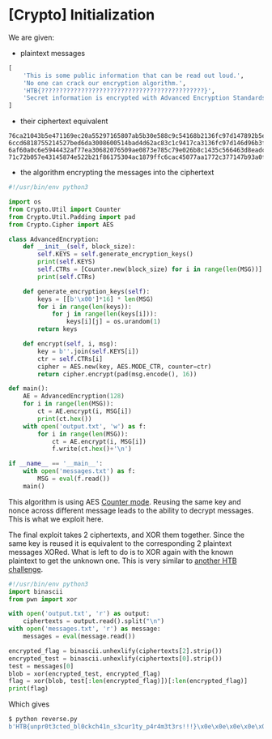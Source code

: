 # [Crypto] Initialization

We are given:

- plaintext messages

```python
[
    'This is some public information that can be read out loud.',
    'No one can crack our encryption algorithm.',
    'HTB{?????????????????????????????????????????????}',
    'Secret information is encrypted with Advanced Encryption Standards.',
]
```

- their ciphertext equivalent

```
76ca21043b5e471169ec20a55297165807ab5b30e588c9c54168b2136fc97d147892b5e39e9b1f1fd39e9f66e7dbbb9d8dffa31b597b53a648676a8d4081a20b
6ccd6818755214527bed6da3008600514bad4d62ac83c1c9417ca3136fc97d146d96b3f8cc910a199ed2fc4093b8dcff
6af60a0c6e5944432af77ea30682076509ae0873e785c79e026b8c1435c566463d8eadc8cecc0c459ecf8e75e7cdfbd88cedd861771932dd224762854889aa03
71c72b057e43145874e522b21f86175304ac1879ffc6cac45077aa1772c377147b93a0ff9eb91a0792929923f19e9f97cee2af1f0d7e53bd0c1a18ea28e3c57fd718b40f5d2c0014a3dbe6a3e5654fe8
```

- the algorithm encrypting the messages into the ciphertext

```python
#!/usr/bin/env python3

import os
from Crypto.Util import Counter
from Crypto.Util.Padding import pad
from Crypto.Cipher import AES

class AdvancedEncryption:
    def __init__(self, block_size):
        self.KEYS = self.generate_encryption_keys()
        print(self.KEYS)
        self.CTRs = [Counter.new(block_size) for i in range(len(MSG))] # nonce reuse : avoided!
        print(self.CTRs)

    def generate_encryption_keys(self):
        keys = [[b'\x00']*16] * len(MSG)
        for i in range(len(keys)):
            for j in range(len(keys[i])):
                keys[i][j] = os.urandom(1)
        return keys

    def encrypt(self, i, msg):
        key = b''.join(self.KEYS[i])
        ctr = self.CTRs[i]
        cipher = AES.new(key, AES.MODE_CTR, counter=ctr)
        return cipher.encrypt(pad(msg.encode(), 16))

def main():
    AE = AdvancedEncryption(128)
    for i in range(len(MSG)):
        ct = AE.encrypt(i, MSG[i])
        print(ct.hex())
    with open('output.txt', 'w') as f:
        for i in range(len(MSG)):
            ct = AE.encrypt(i, MSG[i])
            f.write(ct.hex()+'\n')

if __name__ == '__main__':
    with open('messages.txt') as f:
        MSG = eval(f.read())
    main()
```

This algorithm is using AES [Counter mode](https://en.wikipedia.org/wiki/Block_cipher_mode_of_operation#Counter_(CTR)). Reusing the same key and nonce across different message leads to the ability to decrypt messages. This is what we exploit here.

The final exploit takes 2 ciphertexts, and XOR them together. Since the same key is reused it is equivalent to the corresponding 2 plaintext messages XORed. What is left to do is to XOR again with the known plaintext to get the unknown one. This is very similar to [another HTB challenge](https://www.youtube.com/watch?v=Gtfr1dBGzHg).

```python
#!/usr/bin/env python3
import binascii
from pwn import xor

with open('output.txt', 'r') as output:
    ciphertexts = output.read().split("\n")
with open('messages.txt', 'r') as message:
    messages = eval(message.read())

encrypted_flag = binascii.unhexlify(ciphertexts[2].strip())
encrypted_test = binascii.unhexlify(ciphertexts[0].strip())
test = messages[0]
blob = xor(encrypted_test, encrypted_flag)
flag = xor(blob, test[:len(encrypted_flag)])[:len(encrypted_flag)]
print(flag)
```

Which gives

```python
$ python reverse.py
b'HTB{unpr0t3cted_bl0ckch41n_s3cur1ty_p4r4m3t3rs!!!}\x0e\x0e\x0e\x0e\x0e\x0e\x0e\x0e\\`a{(a'
```
